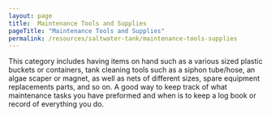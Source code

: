 ```yaml
---
layout: page
title:  Maintenance Tools and Supplies
pageTitle: "Maintenance Tools and Supplies"
permalink: /resources/saltwater-tank/maintenance-tools-supplies
---
```


This category includes having items on hand such as a various sized plastic buckets or containers, tank cleaning tools such as a siphon tube/hose, an algae scaper or magnet, as well as nets of different sizes, spare equipment replacements parts, and so on. A good way to keep track of what maintenance tasks you have preformed and when is to keep a log book or record of everything you do.

